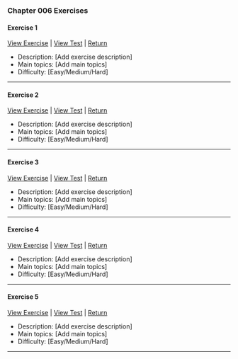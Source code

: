 ﻿### Chapter 006 Exercises

#### Exercise 1

[View Exercise](Chapter006Exercise1.java) | [View Test](../../../test/java/Chapter006/Chapter006Exercise1Test.java) | [Return](../../../../README.md)

- Description: [Add exercise description]
- Main topics: [Add main topics]
- Difficulty: [Easy/Medium/Hard]

---
#### Exercise 2

[View Exercise](Chapter006Exercise2.java) | [View Test](../../../test/java/Chapter006/Chapter006Exercise2Test.java) | [Return](../../../../README.md)

- Description: [Add exercise description]
- Main topics: [Add main topics]
- Difficulty: [Easy/Medium/Hard]

---
#### Exercise 3

[View Exercise](Chapter006Exercise3.java) | [View Test](../../../test/java/Chapter006/Chapter006Exercise3Test.java) | [Return](../../../../README.md)

- Description: [Add exercise description]
- Main topics: [Add main topics]
- Difficulty: [Easy/Medium/Hard]

---
#### Exercise 4

[View Exercise](Chapter006Exercise4.java) | [View Test](../../../test/java/Chapter006/Chapter006Exercise4Test.java) | [Return](../../../../README.md)

- Description: [Add exercise description]
- Main topics: [Add main topics]
- Difficulty: [Easy/Medium/Hard]

---
#### Exercise 5

[View Exercise](Chapter006Exercise5.java) | [View Test](../../../test/java/Chapter006/Chapter006Exercise5Test.java) | [Return](../../../../README.md)

- Description: [Add exercise description]
- Main topics: [Add main topics]
- Difficulty: [Easy/Medium/Hard]

---
